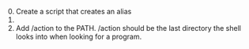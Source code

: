 0. Create a script that creates an alias
1. 
2. Add /action to the PATH. /action should be the last directory the shell looks into when looking for a program.
